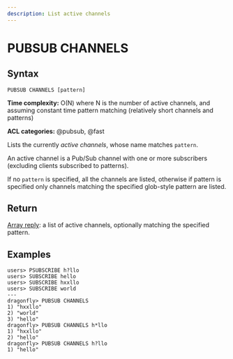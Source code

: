 ```yaml
---
description: List active channels
---
```


# PUBSUB CHANNELS

## Syntax

    PUBSUB CHANNELS [pattern]

**Time complexity:** O(N) where N is the number of active channels, and assuming constant time pattern matching (relatively short channels and patterns)

**ACL categories:** @pubsub, @fast

Lists the currently *active channels*, whose name matches `pattern`.

An active channel is a Pub/Sub channel with one or more subscribers (excluding clients subscribed to patterns).

If no `pattern` is specified, all the channels are listed, otherwise if pattern is specified only channels matching the specified glob-style pattern are listed.

## Return

[Array reply](https://redis.io/docs/reference/protocol-spec#resp-arrays): a list of active channels, optionally matching the specified pattern.

## Examples

```shell
users> PSUBSCRIBE h?llo
users> SUBSCRIBE hello
users> SUBSCRIBE hxxllo
users> SUBSCRIBE world
---
dragonfly> PUBSUB CHANNELS
1) "hxxllo"
2) "world"
3) "hello"
dragonfly> PUBSUB CHANNELS h*llo
1) "hxxllo"
2) "hello"
dragonfly> PUBSUB CHANNELS h?llo
1) "hello"
```

